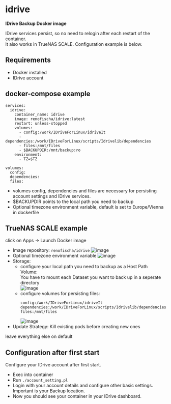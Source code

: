 # idrive
**IDrive Backup Docker image**

IDrive services persist, so no need to relogin after each restart of the container.\
It also works in TrueNAS SCALE. Configuration example is below.

## Requirements
* Docker installed
* IDrive account

## docker-compose example
````
services:
  idrive:
    container_name: idrive
    image: renofischa/idrive:latest
    restart: unless-stopped
    volumes:
      - config:/work/IDriveForLinux/idriveIt
      - dependencies:/work/IDriveForLinux/scripts/Idrivelib/dependencies
      - files:/mnt/files
      - $BACKUPDIR:/mnt/backup:ro
    environment:
      - TZ=$TZ
      
volumes:
  config:
  dependencies:
  files:
````
* volumes config, dependencies and files are necessary for persisting account settings and IDrive services.
* $BACKUPDIR points to the local path you need to backup
* Optional timezone environment variable, default is set to Europe/Vienna in dockerfile

## TrueNAS SCALE example
click on Apps -> Launch Docker image
* Image repository: ````renofischa/idrive````
  ![image](https://user-images.githubusercontent.com/32832850/200179090-23813e89-c863-44cb-8aa3-8ded16d024e4.png)
* Optional timezone environment variable
  ![image](https://user-images.githubusercontent.com/32832850/200179144-41492a50-d009-46b7-be27-bac8bf66d260.png)
* Storage:
  + configure your local path you need to backup as a Host Path Volume:\
    You have to mount each Dataset you want to back up in a seperate directory\
    ![image](https://user-images.githubusercontent.com/32832850/200178883-1e49489c-19be-4513-a0b1-268d587a32a4.png)
  + configure volumes for persisting files:
    ````
    config:/work/IDriveForLinux/idriveIt
    dependencies:/work/IDriveForLinux/scripts/Idrivelib/dependencies
    files:/mnt/files
    ````
    ![image](https://user-images.githubusercontent.com/32832850/200178452-5c6cb000-b5e1-4e84-8e20-1d3ca19bd606.png)
* Update Strategy: Kill existing pods before creating new ones

leave everything else on default

## Configuration after first start
Configure your IDrive account after first start.
* Exec into container
* Run ````./account_setting.pl````
* Login with your account details and configure other basic settings. Important is your Backup location.
* Now you should see your container in your IDrive dashboard.
